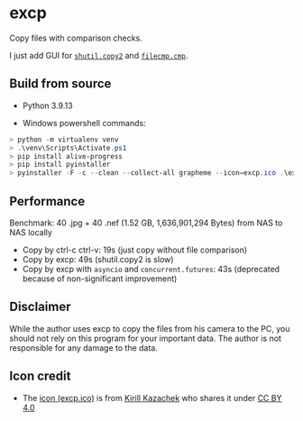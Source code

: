 # excp

Copy files with comparison checks.

I just add GUI for [`shutil.copy2`](https://docs.python.org/3/library/shutil.html?highlight=shutil%20copy2#shutil.copy2) and [`filecmp.cmp`](https://docs.python.org/3/library/filecmp.html?highlight=filecmp%20cmp#filecmp.cmp).

## Build from source

+ Python 3.9.13

+ Windows powershell commands:
```powershell
> python -m virtualenv venv
> .\venv\Scripts\Activate.ps1
> pip install alive-progress
> pip install pyinstaller
> pyinstaller -F -c --clean --collect-all grapheme --icon=excp.ico .\excp\excp.py
```

## Performance

Benchmark: 40 .jpg + 40 .nef (1.52 GB, 1,636,901,294 Bytes) from NAS to NAS locally

+ Copy by ctrl-c ctrl-v: 19s (just copy without file comparison)
+ Copy by excp: 49s (shutil.copy2 is slow)
+ Copy by excp with `asyncio` and `concurrent.futures`: 43s (deprecated because of non-significant improvement)
## Disclaimer

While the author uses excp to copy the files from his camera to the PC, you should not rely on this program for your important data. The author is not responsible for any damage to the data.

## Icon credit

+ The [icon (excp.ico)](https://icon-icons.com/icon/copy-paste-move-square/67897) is from [Kirill Kazachek](https://www.behance.net/kazachek) who shares it under [CC BY 4.0](https://creativecommons.org/licenses/by/4.0/)